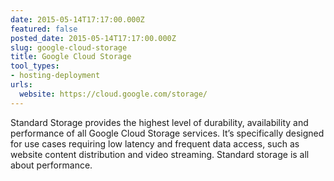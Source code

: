 ```yaml
---
date: 2015-05-14T17:17:00.000Z
featured: false
posted_date: 2015-05-14T17:17:00.000Z
slug: google-cloud-storage
title: Google Cloud Storage
tool_types:
- hosting-deployment
urls:
  website: https://cloud.google.com/storage/
---
```


Standard Storage provides the highest level of durability, availability and performance of all Google Cloud Storage services. It’s specifically designed for use cases requiring low latency and frequent data access, such as website content distribution and video streaming. Standard storage is all about performance.




